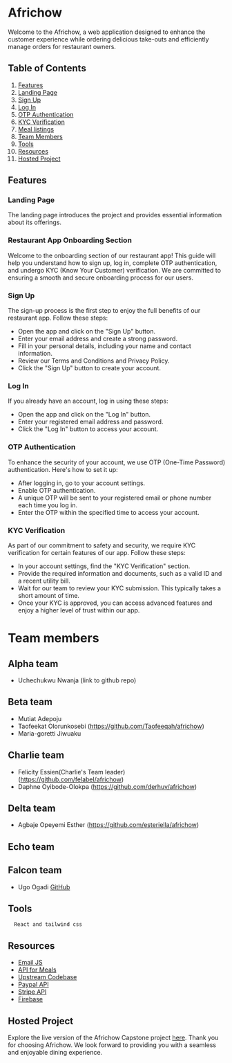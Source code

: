 # Africhow
Welcome to the Africhow, a web application designed to enhance the customer experience while ordering delicious take-outs and efficiently manage orders for restaurant owners.

## Table of Contents
1. [Features](#1-features)
2. [Landing Page](#2-landing-page)
3. [Sign Up](#3-sign-up)
4. [Log In](#4-log-in)
5. [OTP Authentication](#5-otp-authentication)
6. [KYC Verification](#6-kyc-verification)
7. [Meal listings](#7-meal-listing)
8. [Team Members](#8-team-members)
9. [Tools](#9-tools)
10. [Resources](#10-resources)
11. [Hosted Project](#11-hosted-project) 


## Features

### Landing Page
The landing page introduces the project and provides essential information about its offerings.

### Restaurant App Onboarding Section

Welcome to the onboarding section of our restaurant app! This guide will help you understand how to sign up, log in, complete OTP authentication, and undergo KYC (Know Your Customer) verification. We are committed to ensuring a smooth and secure onboarding process for our users.

### Sign Up
The sign-up process is the first step to enjoy the full benefits of our restaurant app. Follow these steps:

- Open the app and click on the "Sign Up" button.
- Enter your email address and create a strong password.
- Fill in your personal details, including your name and contact information.
- Review our Terms and Conditions and Privacy Policy.
- Click the "Sign Up" button to create your account.

### Log In
If you already have an account, log in using these steps:

- Open the app and click on the "Log In" button.
- Enter your registered email address and password.
- Click the "Log In" button to access your account.

### OTP Authentication
To enhance the security of your account, we use OTP (One-Time Password) authentication. Here's how to set it up:

- After logging in, go to your account settings.
- Enable OTP authentication.
- A unique OTP will be sent to your registered email or phone number each time you log in.
- Enter the OTP within the specified time to access your account.

### KYC Verification
As part of our commitment to safety and security, we require KYC verification for certain features of our app. Follow these steps:

- In your account settings, find the "KYC Verification" section.
- Provide the required information and documents, such as a valid ID and a recent utility bill.
- Wait for our team to review your KYC submission. This typically takes a short amount of time.
- Once your KYC is approved, you can access advanced features and enjoy a higher level of trust within our app.

# Team members
## Alpha team
- Uchechukwu Nwanja (link to github repo)

## Beta team
- Mutiat Adepoju
- Taofeekat Olorunkosebi (https://github.com/Taofeeqah/africhow)
- Maria-goretti Jiwuaku 

## Charlie team
- Felicity Essien(Charlie's Team leader) (https://github.com/felabel/africhow)
- Daphne Oyibode-Olokpa (https://github.com/derhuv/africhow)


## Delta team
- Agbaje Opeyemi Esther (https://github.com/esteriella/africhow)

## Echo team

## Falcon team
- Ugo Ogadi [GitHub](https://github.com/thisislaait)


## Tools
      React and tailwind css


## Resources

- [Email JS](https://www.emailjs.com/)
- [API for Meals](https://www.themealdb.com/api/json/v1/1/categories.php)
- [Upstream Codebase](https://github.com/PrincessMaggy/africhow)
- [Paypal API](https://developer.paypal.com/api/rest/)
- [Stripe API](https://stripe.com/docs/api)
- [Firebase](https://firebase.google.com/docs/build)


## Hosted Project

Explore the live version of the Africhow Capstone project [here](https://africhow.vercel.app/).
Thank you for choosing Africhow. We look forward to providing you with a seamless and enjoyable dining experience.
